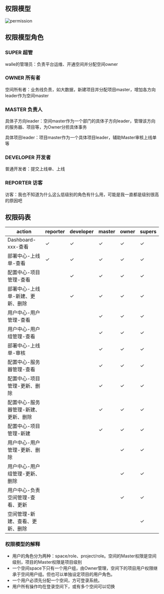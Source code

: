 权限模型
---

![permission](/docs/2/zh-cn/static/permission.png)

## 权限模型角色

### SUPER 超管
walle的管理员：负责平台运维、开通空间并分配空间owner

### OWNER 所有者
空间所有者：业务线负责，如大数据，新建项目并分配项目master，增加各方向leader作为空间master

### MASTER 负责人
具体子方向leader：空间master作为一个部门的具体子方向leader，管理该方向的服务器、项目等，为Owner分担具体事务

具体项目leader：项目master作为一个具体项目leader，辅助Master审核上线单等

### DEVELOPER 开发者
普通开发者：提交上线单、上线

### REPORTER 访客
访客：我也不知道为什么这么低级别的角色有什么用，可能是我一直都是级别很高的原因吧



## 权限码表
| action                               | reporter | developer | master | owner | supers |
| ------------------------------------ | -------- | --------- | ------ | ----- | ------ |
| Dashboard-xxx-查看                   | ✓        | ✓         | ✓      | ✓     | ✓      |
| 部署中心-上线单-查看                 | ✓        | ✓         | ✓      | ✓     | ✓      |
| 配置中心-项目管理-查看               |          | ✓         | ✓      | ✓     | ✓      |
| 部署中心-上线单-新建、更新、删除     |          | ✓         | ✓      | ✓     | ✓      |
| 用户中心-用户管理-查看               |          |           | ✓      | ✓     | ✓      |
| 用户中心-用户组管理-查看             |          |           | ✓      | ✓     | ✓      |
| 部署中心-上线单-审核                 |          |           | ✓      | ✓     | ✓      |
| 配置中心-服务器管理-查看             |          |           | ✓      | ✓     | ✓      |
| 配置中心-项目管理-更新、删除         |          |           | ✓      | ✓     | ✓      |
| 配置中心-服务器管理-新建、更新、删除 |          |           | ✓      | ✓     | ✓      |
| 配置中心-项目管理-新建               |          |           | ✓      | ✓     | ✓      |
| 用户中心-用户管理-更新、删除         |          |           |        | ✓     | ✓      |
| 用户中心-用户组管理-更新、删除       |          |           |        | ✓     | ✓      |
| 用户中心-负责空间管理-查看、更新     |          |           |        | ✓     | ✓      |
| 空间管理-新建、查看、更新、删除      |          |           |        |       | ✓      |


### 权限模型的解释
- 用户的角色分为两种：space/role、project/role。空间的Master权限是空间级别，项目的Master权限是项目级别
- 一个空间space下只有一个用户组，由Owner管理，空间下的项目用户权限继承于空间用户组。但也可以单独设定项目的用户角色。
- 一个用户必须先分配一个空间，方可登录系统。
- 用户所有操作均在登录空间下，或有多个空间可以切换
